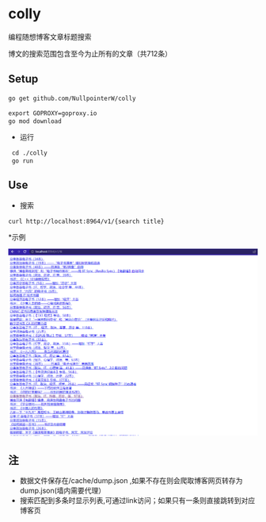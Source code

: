# colly
编程随想博客文章标题搜索

博文的搜索范围包含至今为止所有的文章（共712条）

## Setup
```
go get github.com/NullpointerW/colly
```

```
export GOPROXY=goproxy.io
go mod download
```

* 运行

```
 cd ./colly
 go run 
```

## Use
 * 搜索
 ```
curl http://localhost:8964/v1/{search title}
```
*示例

![example](https://raw.githubusercontent.com/NullpointerW/colly/master/example.png)


## 注
* 数据文件保存在/cache/dump.json ,如果不存在则会爬取博客网页转存为dump.json(墙内需要代理）
* 搜索匹配到多条时显示列表,可通过link访问；如果只有一条则直接跳转到对应博客页
